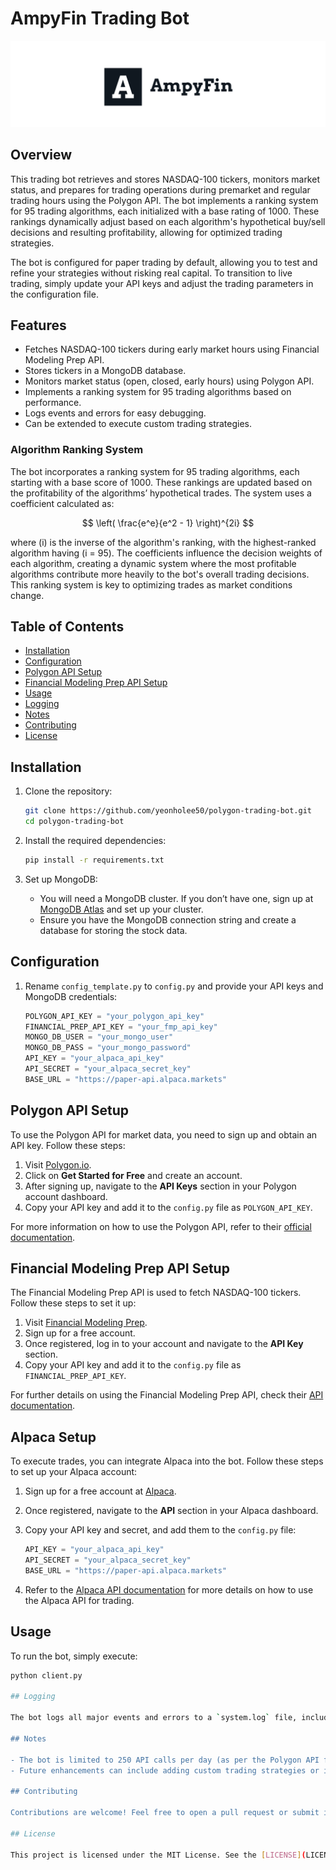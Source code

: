 ﻿# AmpyFin Trading Bot
![](logo.png)
## Overview

This trading bot retrieves and stores NASDAQ-100 tickers, monitors market status, and prepares for trading operations during premarket and regular trading hours using the Polygon API. The bot implements a ranking system for 95 trading algorithms, each initialized with a base rating of 1000. These rankings dynamically adjust based on each algorithm's hypothetical buy/sell decisions and resulting profitability, allowing for optimized trading strategies.

The bot is configured for paper trading by default, allowing you to test and refine your strategies without risking real capital. To transition to live trading, simply update your API keys and adjust the trading parameters in the configuration file.

## Features

- Fetches NASDAQ-100 tickers during early market hours using Financial Modeling Prep API.
- Stores tickers in a MongoDB database.
- Monitors market status (open, closed, early hours) using Polygon API.
- Implements a ranking system for 95 trading algorithms based on performance.
- Logs events and errors for easy debugging.
- Can be extended to execute custom trading strategies.

### Algorithm Ranking System

The bot incorporates a ranking system for 95 trading algorithms, each starting with a base score of 1000. These rankings are updated based on the profitability of the algorithms’ hypothetical trades. The system uses a coefficient calculated as:

$$
\left( \frac{e^e}{e^2 - 1} \right)^{2i}
$$

where \(i\) is the inverse of the algorithm's ranking, with the highest-ranked algorithm having \(i = 95\). The coefficients influence the decision weights of each algorithm, creating a dynamic system where the most profitable algorithms contribute more heavily to the bot's overall trading decisions. This ranking system is key to optimizing trades as market conditions change.

## Table of Contents

- [Installation](#installation)
- [Configuration](#configuration)
- [Polygon API Setup](#polygon-api-setup)
- [Financial Modeling Prep API Setup](#financial-modeling-prep-api-setup)
- [Usage](#usage)
- [Logging](#logging)
- [Notes](#notes)
- [Contributing](#contributing)
- [License](#license)

## Installation

1. Clone the repository:

    ```bash
    git clone https://github.com/yeonholee50/polygon-trading-bot.git
    cd polygon-trading-bot
    ```

2. Install the required dependencies:

    ```bash
    pip install -r requirements.txt
    ```

3. Set up MongoDB:
   - You will need a MongoDB cluster. If you don’t have one, sign up at [MongoDB Atlas](https://www.mongodb.com/cloud/atlas) and set up your cluster.
   - Ensure you have the MongoDB connection string and create a database for storing the stock data.

## Configuration

1. Rename `config_template.py` to `config.py` and provide your API keys and MongoDB credentials:

    ```python
    POLYGON_API_KEY = "your_polygon_api_key"
    FINANCIAL_PREP_API_KEY = "your_fmp_api_key"
    MONGO_DB_USER = "your_mongo_user"
    MONGO_DB_PASS = "your_mongo_password"
    API_KEY = "your_alpaca_api_key"
    API_SECRET = "your_alpaca_secret_key"
    BASE_URL = "https://paper-api.alpaca.markets"
    ```

## Polygon API Setup

To use the Polygon API for market data, you need to sign up and obtain an API key. Follow these steps:

1. Visit [Polygon.io](https://polygon.io/).
2. Click on **Get Started for Free** and create an account.
3. After signing up, navigate to the **API Keys** section in your Polygon account dashboard.
4. Copy your API key and add it to the `config.py` file as `POLYGON_API_KEY`.

For more information on how to use the Polygon API, refer to their [official documentation](https://polygon.io/docs).

## Financial Modeling Prep API Setup

The Financial Modeling Prep API is used to fetch NASDAQ-100 tickers. Follow these steps to set it up:

1. Visit [Financial Modeling Prep](https://financialmodelingprep.com/).
2. Sign up for a free account.
3. Once registered, log in to your account and navigate to the **API Key** section.
4. Copy your API key and add it to the `config.py` file as `FINANCIAL_PREP_API_KEY`.

For further details on using the Financial Modeling Prep API, check their [API documentation](https://financialmodelingprep.com/developer/docs).

## Alpaca Setup

To execute trades, you can integrate Alpaca into the bot. Follow these steps to set up your Alpaca account:

1. Sign up for a free account at [Alpaca](https://alpaca.markets/).
2. Once registered, navigate to the **API** section in your Alpaca dashboard.
3. Copy your API key and secret, and add them to the `config.py` file:

    ```python
    API_KEY = "your_alpaca_api_key"
    API_SECRET = "your_alpaca_secret_key"
    BASE_URL = "https://paper-api.alpaca.markets"
    ```

4. Refer to the [Alpaca API documentation](https://alpaca.markets/docs/api-documentation/) for more details on how to use the Alpaca API for trading.

## Usage

To run the bot, simply execute:

```bash
python client.py

## Logging

The bot logs all major events and errors to a `system.log` file, including API errors, MongoDB operations, and market status checks. You can access the log file to review the bot's activities and diagnose potential issues.

## Notes

- The bot is limited to 250 API calls per day (as per the Polygon API free tier).
- Future enhancements can include adding custom trading strategies or integrating with a brokerage API for live trading.

## Contributing

Contributions are welcome! Feel free to open a pull request or submit issues for bugs or feature requests. Future improvements may focus on optimizing the ranking system or expanding the bot's capabilities for more advanced trading strategies.

## License

This project is licensed under the MIT License. See the [LICENSE](LICENSE) file for details.
